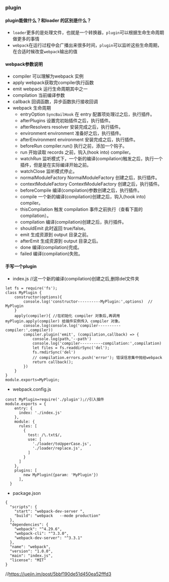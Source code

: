 ### plugin 
#### plugin能做什么？和loader 的区别是什么？
- ```loader```更多的是处理文件，也就是一个转换器，```plugin```可以根据生命生命周期做更多的事情
- ```webpack```在运行过程中会广播出来很多时间，```plugin```可以监听这些生命周期，在合适时候改变```webpack```输出的值

#### webpack参数说明
- compiler 可以理解为webpack 实例
- apply webpack获取完compiler执行函数
- emit webpack 运行生命周期其中之一
- compilation 当前编译参数
- callback 回调函数，异步函数执行接收回调
- webpack 生命周期
  - entryOption  ```SyncBailHook``` 在 entry 配置项处理过之后，执行插件。
  - afterPlugins 设置完初始插件之后，执行插件。
  - afterResolvers resolver 安装完成之后，执行插件。
  - environment environment 准备好之后，执行插件。 
  - afterEnvironment environment 安装完成之后，执行插件。
  - beforeRun compiler.run() 执行之前，添加一个钩子。
  - run 开始读取 records 之前，钩入(hook into) compiler。
  - watchRun 监听模式下，一个新的编译(compilation)触发之后，执行一个插件，但是是在实际编译开始之前。
  - watchClose 监听模式停止。
  - normalModuleFactory NormalModuleFactory 创建之后，执行插件。
  - contextModuleFactory ContextModuleFactory 创建之后，执行插件。
  - beforeCompile 编译(compilation)参数创建之后，执行插件。 
  - compile 一个新的编译(compilation)创建之后，钩入(hook into) compiler。
  - thisCompilation 触发 compilation 事件之前执行（查看下面的 compilation）。 
  - compilation 编译(compilation)创建之后，执行插件。
  - shouldEmit 此时返回 true/false。
  - emit 生成资源到 output 目录之前。
  - afterEmit 生成资源到 output 目录之后。
  - done 编译(compilation)完成。
  - failed  编译(compilation)失败。

#### 手写一个plugin 
- index.js //这一个新的编译(compilation)创建之后,删除del文件夹
```
let fs = require('fs');
class MyPlugin {
    constructor(options){   
        console.log('constructor----------MyPlugin:',options)  // MyPlugin
    }
    apply(compiler){ //在初始化 compiler 对象后,再调用 myPlugin.apply(compiler) 给插件实例传入 compiler 对象。
        console.log(console.log('compiler----------compiler:',compiler))
        compiler.plugin('emit', (compilation,callback) => {
            console.log(path,'--path')
            console.log('compiler----------compilation:',compilation)
            let files = fs.readdirSync('del');
            fs.rmdirSync('del')
            // compilation.errors.push('error'); 错误信息集中抛给webpack
            return callback();
        })
    }
}
module.exports=MyPlugin;

```

- webpack.config.js
```
const MyPlugin=require('./plugin');//引入插件
module.exports = {
    entry: {
      index: './index.js'
    },
    module: {
      rules: [
        {
          test: /\.txt$/,
          use: [
            './loader/toUpperCase.js',
            './loader/replace.js',
          ]
        }
      ]
    },
    plugins: [
        new MyPlugin({param: 'MyPlugin'})
      ],
  }
```

- package.json
```
{
  "scripts": {
    "start": "webpack-dev-server ",
    "build": "webpack   --mode production"
  },
  "dependencies": {
    "webpack": "^4.29.6",
    "webpack-cli": "^3.3.0",
    "webpack-dev-server": "^3.3.1"
  },
  "name": "webpack",
  "version": "1.0.0",
  "main": "index.js",
  "license": "MIT"
}

```

//https://juejin.im/post/5bbf190de51d450ea52fffd3